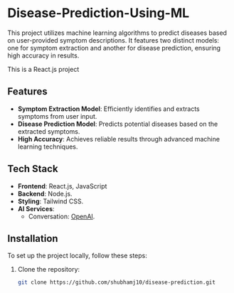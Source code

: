 # Disease-Prediction-Using-ML

This project utilizes machine learning algorithms to predict diseases based on user-provided symptom descriptions. It features two distinct models: one for symptom extraction and another for disease prediction, ensuring high accuracy in results.

This is a React.js project 

## Features

- **Symptom Extraction Model**: Efficiently identifies and extracts symptoms from user input.
- **Disease Prediction Model**: Predicts potential diseases based on the extracted symptoms.
- **High Accuracy**: Achieves reliable results through advanced machine learning techniques.


## Tech Stack
- **Frontend**: React.js, JavaScript
- **Backend**: Node.js.
- **Styling**: Tailwind CSS.
- **AI Services**:
  - Conversation: [OpenAI](https://www.openai.com).
 

## Installation

To set up the project locally, follow these steps:

1. Clone the repository:
   ```bash
   git clone https://github.com/shubhamj10/disease-prediction.git
   ```
